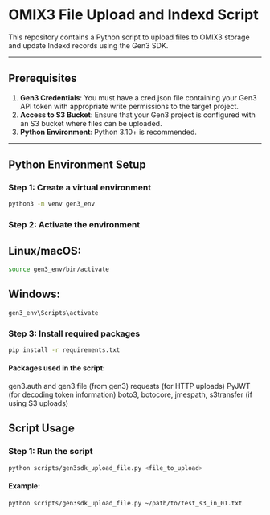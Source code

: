 # OMIX3 File Upload and Indexd Script

This repository contains a Python script to upload files to OMIX3 storage and update Indexd records using the Gen3 SDK.

---

## Prerequisites

1. **Gen3 Credentials**: You must have a cred.json file containing your Gen3 API token with appropriate write permissions to the target project.
2. **Access to S3 Bucket**: Ensure that your Gen3 project is configured with an S3 bucket where files can be uploaded.
3. **Python Environment**: Python 3.10+ is recommended.
---

## Python Environment Setup

### Step 1: Create a virtual environment

```bash
python3 -m venv gen3_env
```
### Step 2: Activate the environment

## Linux/macOS:

```bash
source gen3_env/bin/activate
```

## Windows:

```bash
gen3_env\Scripts\activate
```
### Step 3: Install required packages
```bash
pip install -r requirements.txt
```

#### Packages used in the script:

gen3.auth and gen3.file (from gen3)
requests (for HTTP uploads)
PyJWT (for decoding token information)
boto3, botocore, jmespath, s3transfer (if using S3 uploads)

## Script Usage
### Step 1: Run the script
```bash
python scripts/gen3sdk_upload_file.py <file_to_upload>
```
#### Example:
```bash
python scripts/gen3sdk_upload_file.py ~/path/to/test_s3_in_01.txt
```
